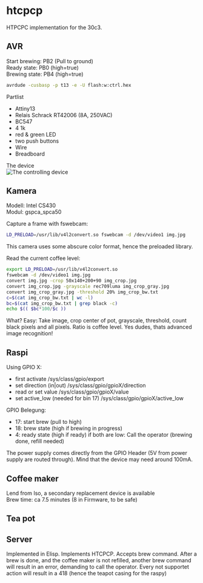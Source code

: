 htcpcp
======
HTPCPC implementation for the 30c3.

AVR
---
Start brewing: PB2 (Pull to ground)  
Ready state: PB0 (high=true)  
Brewing state: PB4 (high=true)  

```bash
avrdude -cusbasp -p t13 -e -U flash:w:ctrl.hex
```

Partlist
- Attiny13
- Relais Schrack RT42006 (8A, 250VAC)
- BC547
- 4 1k
- red & green LED
- two push buttons
- Wire
- Breadboard

The device  
![The controlling device](https://files.q3t.de/a/get/1a3665a5277a68314ee4b73f74570abc)

Kamera
------
Modell: Intel CS430  
Modul: gspca_spca50

Capture a frame with fswebcam:  
```bash
LD_PRELOAD=/usr/lib/v4l2convert.so fswebcam -d /dev/video1 img.jpg
```
This camera uses some abscure color format, hence the preloaded library.
  
Read the current coffee level:  
```bash
export LD_PRELOAD=/usr/lib/v4l2convert.so
fswebcam -d /dev/video1 img.jpg
convert img.jpg -crop 50x140+200+90 img_crop.jpg
convert img_crop.jpg -grayscale rec709luma img_crop_gray.jpg
convert img_crop_gray.jpg -threshold 20% img_crop_bw.txt
c=$(cat img_crop_bw.txt | wc -l)
bc=$(cat img_crop_bw.txt | grep black -c)
echo $(( $bc*100/$c ))
```
What? Easy: Take image, crop center of pot, grayscale, threshold, count black pixels and all pixels. Ratio is coffee level. Yes dudes, thats advanced image recognition!

Raspi
-----
Using GPIO X:
 - first activate 
   /sys/class/gpio/export
 - set direction (in|out)
   /sys/class/gpio/gpioX/direction
 - read or set value
   /sys/class/gpio/gpioX/value
 - set active_low (needed for bin 17)
   /sys/class/gpio/gpioX/active_low

GPIO Belegung:  
- 17: start brew (pull to high)
- 18: brew state (high if brewing in progress)
- 4: ready state (high if ready)
if both are low: Call the operator (brewing done, refill needed)

The power supply comes directly from the GPIO Header (5V from power supply are routed through). Mind that the device may need around 100mA.

Coffee maker
----------
Lend from Iso, a secondary replacement device is available  
Brew time: ca 7.5 minutes (8 in Firmware, to be safe)

Tea pot
-------

Server
------
Implemented in Elisp. Implements HTCPCP. Accepts brew command. After a brew is done, and the coffee maker is not refilled, another brew command will result in an error, demanding to call the operator.
Every not supportet action will result in a 418 (hence the teapot casing for the raspy)
